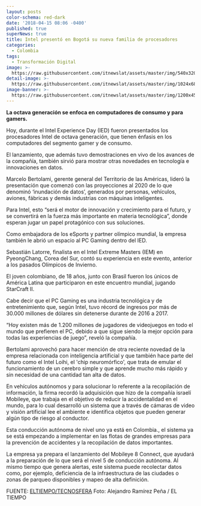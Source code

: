 ```yaml
---
layout: posts
color-schema: red-dark
date: '2018-04-15 08:06 -0400'
published: true
superNews: true
title: Intel presentó en Bogotá su nueva familia de procesadores
categories:
  - Colombia
tags:
  - Transformación Digital
image: >-
  https://raw.githubusercontent.com/itnewslat/assets/master/img/540x320/Intel-Anunciop.jpg
detail-image: >-
  https://raw.githubusercontent.com/itnewslat/assets/master/img/1024x680/Intel-Anunciog.jpg
image-banner: >-
  https://raw.githubusercontent.com/itnewslat/assets/master/img/1200x450/Intel-Anunciol.jpg
---
```

**La octava generación se enfoca en computadores de consumo y para gamers.**

Hoy, durante el Intel Experience Day (IED) fueron presentados los procesadores Intel de octava generación, que tienen énfasis en los computadores del segmento gamer y de consumo.

El lanzamiento, que además tuvo demostraciones en vivo de los avances de la compañía, también sirvió para mostrar otras novedades en tecnología e innovaciones en datos.

Marcelo Bertolami, gerente general del Territorio de las Américas, lideró la presentación que comenzó con las proyecciones al 2020 de lo que denominó ‘inundación de datos’, generados por personas, vehículos, aviones, fábricas y demás industrias con máquinas inteligentes.

Para Intel, esto “será el motor de innovación y crecimiento para el futuro, y se convertirá en la fuerza más importante en materia tecnológica”, donde esperan jugar un papel protagónico con sus soluciones.

Como embajadora de los eSports y partner olímpico mundial, la empresa también le abrió un espacio al PC Gaming dentro del IED. 

Sebastián Latorre, finalista en el Intel Extreme Masters (IEM) en PyeongChang, Corea del Sur, contó su experiencia en este evento, anterior a los pasados Olímpicos de Invierno.

El joven colombiano, de 18 años, junto con Brasil fueron los únicos de América Latina que participaron en este encuentro mundial, jugando StarCraft II.

Cabe decir que el PC Gaming es una industria tecnológica y de entretenimiento que, según Intel, tuvo récord de ingresos por más de 30.000 millones de dólares sin detenerse durante de 2016 a 2017. 

“Hoy existen más de 1.200 millones de jugadores de videojuegos en todo el mundo que prefieren el PC, debido a que sigue siendo la mejor opción para todas las experiencias de juego”, reveló la compañía.

Bertolami aprovechó para hacer mención de otra reciente novedad de la empresa relacionada con inteligencia artificial y que también hace parte del futuro como el Intel Loihi, el 'chip neuromórfico', que trata de emular el funcionamiento de un cerebro simple y que aprende mucho más rápido y sin necesidad de una cantidad tan alta de datos.

En vehículos autónomos y para solucionar lo referente a la recopilación de información, la firma recordó la adquisición que hizo de la compañía israelí Mobileye, que trabaja en el objetivo de reducir la accidentalidad en el mundo, para lo cual desarrolló un sistema que a través de cámaras de video y visión artificial lee el ambiente e identifica objetos que pueden generar algún tipo de riesgo al conductor.

Esta conducción autónoma de nivel uno ya está en Colombia., el sistema ya se está empezando a implementar en las flotas de grandes empresas para la prevención de accidentes y la recopilación de datos importantes.

La empresa ya prepara el lanzamiento del Mobileye 8 Connect, que ayudará a la preparación de lo que será el nivel 5 de conducción autónoma. Al mismo tiempo que genera alertas, este sistema puede recolectar datos como, por ejemplo, deficiencia de la infraestructura de las ciudades o zonas de parqueo disponibles y mapeo de alta definición.  

FUENTE: [ELTIEMPO/TECNOSFERA](http://www.eltiempo.com/tecnosfera/novedades-tecnologia/fueron-presentados-los-nuevos-procesadores-de-intel-204498)
Foto: Alejandro Ramírez Peña / EL TIEMPO